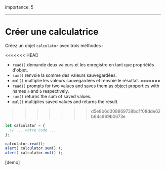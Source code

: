 importance: 5

---

# Créer une calculatrice

Créez un objet `calculator` avec trois méthodes :

<<<<<<< HEAD
- `read()` demande deux valeurs et les enregistre en tant que propriétés d'objet.
- `sum()` renvoie la somme des valeurs sauvegardées.
- `mul()` multiplie les valeurs sauvegardées et renvoie le résultat.
=======
- `read()` prompts for two values and saves them as object properties with names `a` and `b` respectively.
- `sum()` returns the sum of saved values.
- `mul()` multiplies saved values and returns the result.
>>>>>>> d5e8b6d308869738bd1f08dde62b64c969b0673e

```js
let calculator = {
  // ... votre code ...
};

calculator.read();
alert( calculator.sum() );
alert( calculator.mul() );
```

[demo]
